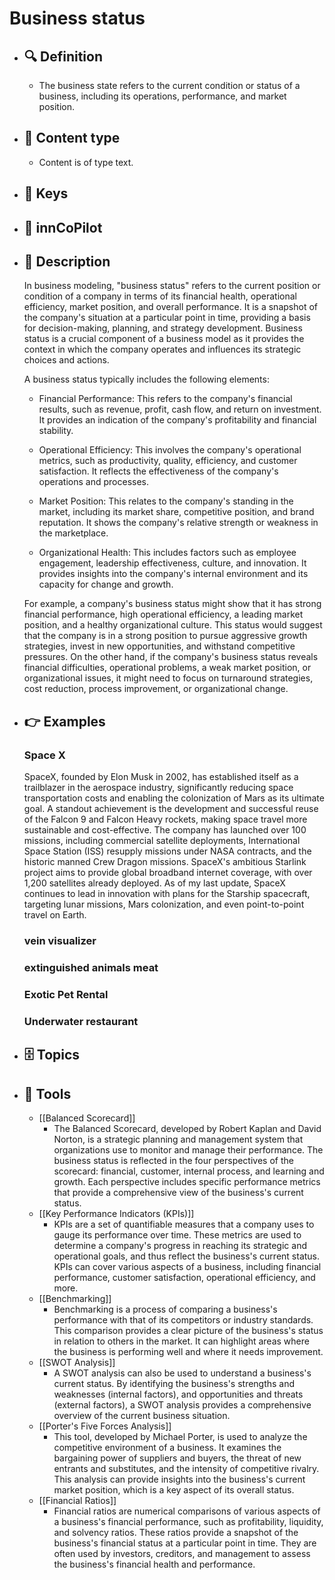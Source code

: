 # Business status
- ## 🔍 Definition
  - The business state refers to the current condition or status of a business, including its operations, performance, and market position.
- ## 📰 Content type 
  - Content is of type text.
  
- ## 🔑 Keys
  
- ## 🤖 innCoPilot
  
- ## 📖 Description
  In business modeling, "business status" refers to the current position or condition of a company in terms of its financial health, operational efficiency, market position, and overall performance. It is a snapshot of the company's situation at a particular point in time, providing a basis for decision-making, planning, and strategy development. Business status is a crucial component of a business model as it provides the context in which the company operates and influences its strategic choices and actions.
  
  A business status typically includes the following elements:
  
  - Financial Performance: This refers to the company's financial results, such as revenue, profit, cash flow, and return on investment. It provides an indication of the company's profitability and financial stability.
  
  - Operational Efficiency: This involves the company's operational metrics, such as productivity, quality, efficiency, and customer satisfaction. It reflects the effectiveness of the company's operations and processes.
  
  - Market Position: This relates to the company's standing in the market, including its market share, competitive position, and brand reputation. It shows the company's relative strength or weakness in the marketplace.
  
  - Organizational Health: This includes factors such as employee engagement, leadership effectiveness, culture, and innovation. It provides insights into the company's internal environment and its capacity for change and growth.
  
  For example, a company's business status might show that it has strong financial performance, high operational efficiency, a leading market position, and a healthy organizational culture. This status would suggest that the company is in a strong position to pursue aggressive growth strategies, invest in new opportunities, and withstand competitive pressures. On the other hand, if the company's business status reveals financial difficulties, operational problems, a weak market position, or organizational issues, it might need to focus on turnaround strategies, cost reduction, process improvement, or organizational change.
- ## 👉 Examples
  ### Space X
  SpaceX, founded by Elon Musk in 2002, has established itself as a trailblazer in the aerospace industry, significantly reducing space transportation costs and enabling the colonization of Mars as its ultimate goal. A standout achievement is the development and successful reuse of the Falcon 9 and Falcon Heavy rockets, making space travel more sustainable and cost-effective. The company has launched over 100 missions, including commercial satellite deployments, International Space Station (ISS) resupply missions under NASA contracts, and the historic manned Crew Dragon missions. SpaceX's ambitious Starlink project aims to provide global broadband internet coverage, with over 1,200 satellites already deployed. As of my last update, SpaceX continues to lead in innovation with plans for the Starship spacecraft, targeting lunar missions, Mars colonization, and even point-to-point travel on Earth.
  ### vein visualizer
  
  ### extinguished animals meat
  
  ### Exotic Pet Rental
  
  ### Underwater restaurant
  
- ## 🗄️ Topics
  
- ## 🧰 Tools
  - [[Balanced Scorecard]]
    - The Balanced Scorecard, developed by Robert Kaplan and David Norton, is a strategic planning and management system that organizations use to monitor and manage their performance. The business status is reflected in the four perspectives of the scorecard: financial, customer, internal process, and learning and growth. Each perspective includes specific performance metrics that provide a comprehensive view of the business's current status.
  - [[Key Performance Indicators (KPIs)]]
    - KPIs are a set of quantifiable measures that a company uses to gauge its performance over time. These metrics are used to determine a company's progress in reaching its strategic and operational goals, and thus reflect the business's current status. KPIs can cover various aspects of a business, including financial performance, customer satisfaction, operational efficiency, and more.
  - [[Benchmarking]]
    - Benchmarking is a process of comparing a business's performance with that of its competitors or industry standards. This comparison provides a clear picture of the business's status in relation to others in the market. It can highlight areas where the business is performing well and where it needs improvement.
  - [[SWOT Analysis]]
    - A SWOT analysis can also be used to understand a business's current status. By identifying the business's strengths and weaknesses (internal factors), and opportunities and threats (external factors), a SWOT analysis provides a comprehensive overview of the current business situation.
  - [[Porter's Five Forces Analysis]]
    - This tool, developed by Michael Porter, is used to analyze the competitive environment of a business. It examines the bargaining power of suppliers and buyers, the threat of new entrants and substitutes, and the intensity of competitive rivalry. This analysis can provide insights into the business's current market position, which is a key aspect of its overall status.
  - [[Financial Ratios]]
    - Financial ratios are numerical comparisons of various aspects of a business's financial performance, such as profitability, liquidity, and solvency ratios. These ratios provide a snapshot of the business's financial status at a particular point in time. They are often used by investors, creditors, and management to assess the business's financial health and performance.

